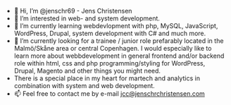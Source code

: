 - 👋 Hi, I’m @jenschr69 - Jens Christensen
- 👀 I’m interested in web- and system development.
- 🌱 I’m currently learning webdevlopment with php, MySQL, JavaScript, WordPress, Drupal, system development with C# and much more.
- 💞️ I’m currently looking for a trainee / junior role prefarably located in the Malmö/Skåne area or central Copenhagen. I would especially like to learn more about webbdevelopment in general frontend and/or backend role within html, css and php programming/styling for WordPress, Drupal, Magento and other things you might need.
- There is a special place in my heart for martech and analytics in combination with system and web development. 
- 📫 Feel free to contact me by e-mail jcc@jenschrchristensen.com


